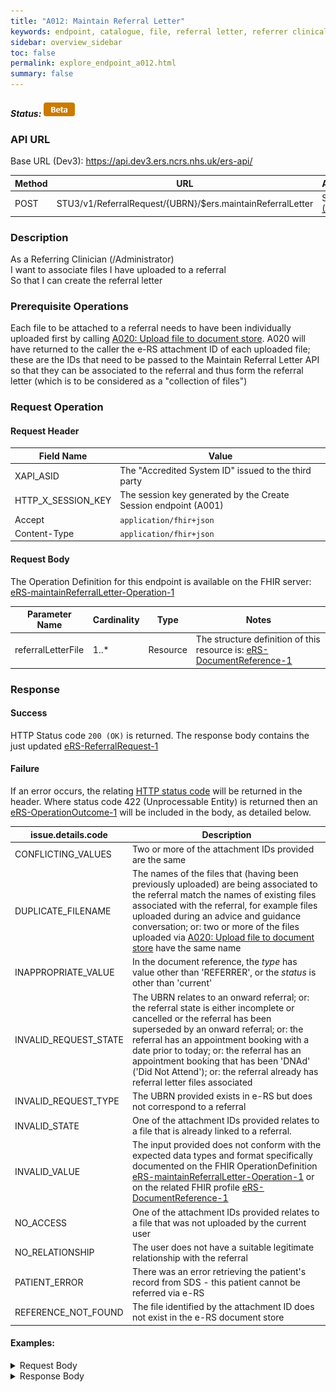 ```yaml
---
title: "A012: Maintain Referral Letter"
keywords: endpoint, catalogue, file, referral letter, referrer clinical information
sidebar: overview_sidebar
toc: false
permalink: explore_endpoint_a012.html
summary: false
---
```


##### Status: ![Beta](images/icons/api_beta.png)

### API URL

Base URL (Dev3): https://api.dev3.ers.ncrs.nhs.uk/ers-api/

| Method | URL | Authentication |
| -------------| --- | ---------------- |
| POST | STU3/v1/ReferralRequest/{UBRN}/$ers.maintainReferralLetter | Session Token [(Details)](develop_business_flow_bf001.html) |

### Description
As a Referring Clinician (/Administrator)  
I want to associate files I have uploaded to a referral  
So that I can create the referral letter  

### Prerequisite Operations
Each file to be attached to a referral needs to have been individually uploaded first by calling [A020: Upload file to document store](explore_endpoint_a020.html). A020 will have returned to the caller the e-RS attachment ID of each uploaded file; these are the IDs that need to be passed to the Maintain Referral Letter API so that they can be associated to the referral and thus form the referral letter (which is to be considered as a "collection of files")

### Request Operation

#### Request Header

| Field Name | Value |
| ---- | ---- |
| XAPI_ASID | The "Accredited System ID" issued to the third party |
| HTTP_X_SESSION_KEY | The session key generated by the Create Session endpoint (A001)  |
| Accept | `application/fhir+json` |
| Content-Type |	`application/fhir+json` |

#### Request Body
The Operation Definition for this endpoint is available on the FHIR server: [eRS-maintainReferralLetter-Operation-1](https://fhir.nhs.uk/STU3/OperationDefinition/eRS-maintainReferralLetter-Operation-1/_history/1.0)

 | Parameter Name             | Cardinality | Type            | Notes |
|  ------------------------- | --------- | --------------- | ----- |
| referralLetterFile         | 1..*        | Resource |The structure definition of this resource is:  [eRS-DocumentReference-1](https://fhir.nhs.uk/STU3/StructureDefinition/eRS-DocumentReference-1)  |

### Response

#### Success
HTTP Status code `200 (OK)` is returned. The response body contains the just updated [eRS-ReferralRequest-1](https://fhir.nhs.uk/STU3/StructureDefinition/eRS-ReferralRequest-1)

#### Failure
If an error occurs, the relating [HTTP status code](explore_error_messages.html) will be returned in the header.
Where status code 422 (Unprocessable Entity) is returned then an [eRS-OperationOutcome-1](https://fhir.nhs.uk/STU3/StructureDefinition/eRS-OperationOutcome-1) will be included in the body, as detailed below.  

| issue.details.code | Description |
| ------------------ | ------ |
| CONFLICTING_VALUES |Two or more of the attachment IDs provided are the same|
|DUPLICATE_FILENAME | The names of the files that (having been previously uploaded) are being associated to the referral match the names of existing files associated with the referral, for example files uploaded during an advice and guidance conversation; or: two or more of the files uploaded via [A020: Upload file to document store](explore_endpoint_a020.html) have the same name  |
| INAPPROPRIATE_VALUE | In the document reference, the _type_ has  value other than 'REFERRER', or the _status_ is other than 'current' |
| INVALID_REQUEST_STATE | The UBRN relates to an onward referral; or: the referral state is either incomplete or cancelled or the referral has been superseded by an onward referral; or: the referral has an appointment booking with a date prior to today; or: the referral has an appointment booking that has been 'DNAd' ('Did Not Attend'); or: the referral already has referral letter files associated |  
| INVALID_REQUEST_TYPE | The UBRN provided exists in e-RS but does not correspond to a referral |
| INVALID_STATE | One of the attachment IDs provided relates to a file that is already linked to a referral.|  
| INVALID_VALUE | The input provided does not conform with the expected data types and format specifically documented on the FHIR OperationDefinition [eRS-maintainReferralLetter-Operation-1](https://fhir.nhs.uk/STU3/OperationDefinition/eRS-maintainReferralLetter-Operation-1/_history/1.0) or on the related FHIR profile [eRS-DocumentReference-1](https://fhir.nhs.uk/STU3/StructureDefinition/eRS-DocumentReference-1)|
| NO_ACCESS | One of the attachment IDs provided relates to a file that was not uploaded by the current user |
| NO_RELATIONSHIP | The user does not have a suitable legitimate relationship with the referral |
| PATIENT_ERROR | There was an error retrieving the patient's record from SDS - this patient cannot be referred via e-RS |
| REFERENCE_NOT_FOUND | The file identified by the attachment ID does not exist in the e-RS document store |

#### Examples:

<details><summary>Request Body</summary>
<br>
  <pre>
{
    "meta": {
      "profile": [
        "https://fhir.nhs.uk/STU3/OperationDefinition/eRS-MaintainReferralLetter-Operation-1"
      ]
    },
    "resourceType": "Parameters",
    "parameter": [
      {
        "name": "referralLetterFile",
        "resource": {
          "meta": {
            "profile": [
              "https://fhir.nhs.uk/STU3/StructureDefinition/eRS-DocumentReference-1"
            ]
          },
          "resourceType": "DocumentReference",
          "type": {
            "coding": [
              {
                "system": "https://fhir.nhs.uk/STU3/CodeSystem/eRS-AttachmentType-1",
                "code": "REFERRER"
              }
            ]
          },
          "status": "current",
          "indexed": 1563384454833,
          "description": "Blood test results showing an anomaly in the values of xxxx",
          "content": [
            {
              "attachment": {
                "url": "Binary/att-70000-70000"
              }
            }
          ]
        }
      }
    ]
}
  </pre>
</details>

<details><summary>Response Body</summary>
<br>
  <pre>
{
    "id": "000000070000",
    "meta": {
      "versionId": "6",
      "profile": [
        "https://fhir.nhs.uk/STU3/StructureDefinition/eRS-ReferralRequest-1"
      ]
    },
    "resourceType": "ReferralRequest",
    "extension": [
      {
        "url": "https://fhir.nhs.uk/STU3/StructureDefinition/Extension-eRS-ClinicalInfoFirstSubmitted-1",
        "valueDateTime": "2019-07-17T17:27:37.799Z"
      },
      {
        "url": "https://fhir.nhs.uk/STU3/StructureDefinition/Extension-eRS-ReferralPriority-1",
        "valueCodeableConcept": {
          "coding": [
            {
              "system": "https://fhir.nhs.uk/STU3/CodeSystem/eRS-Priority-1",
              "code": "ROUTINE",
              "display": "Routine"
            }
          ]
        }
      }
    ],
    "contained": [
      {
        "id": "Practitioner-021600556514",
        "meta": {
          "profile": [
            "https://fhir.nhs.uk/STU3/StructureDefinition/eRS-Practitioner-1"
          ]
        },
        "resourceType": "Practitioner",
        "identifier": [
          {
            "system": "http://fhir.nhs.net/Id/sds-user-id",
            "value": "021600556514"
          }
        ]
      },
      {
        "id": "Patient-1000000001",
        "meta": {
          "profile": [
            "https://fhir.nhs.uk/STU3/StructureDefinition/eRS-Patient-1"
          ]
        },
        "resourceType": "Patient",
        "identifier": [
          {
            "system": "http://fhir.nhs.net/Id/nhs-number",
            "value": "1000000001"
          }
        ]
      },
      {
        "id": "DocumentReference-70000",
        "meta": {
          "profile": [
            "https://fhir.nhs.uk/STU3/StructureDefinition/eRS-DocumentReference-1"
          ]
        },
        "resourceType": "DocumentReference",
        "type": {
          "coding": [
            {
              "system": "https://fhir.nhs.uk/STU3/CodeSystem/eRS-AttachmentType-1",
              "code": "REFERRER",
              "display": "Referrer"
            }
          ]
        },
        "status": "current",
        "indexed": "2019-07-17T17:27:37.881Z",
        "description": "Blood test results showing an anomaly in the values of xxxx",
        "content": [
          {
            "attachment": {
              "id": "70000",
              "extension": [
                {
                  "url": "https://fhir.nhs.uk/STU3/StructureDefinition/Extension-eRS-AttachedBy-1",
                  "valueReference": {
                    "reference": "#Practitioner-021600556514"
                  }
                }
              ],
              "contentType": "application/pdf",
              "url": "Binary/att-70000-70000",
              "size": 17,
              "title": "test1.pdf",
              "creation": "2019-07-17"
            }
          }
        ]
      }
    ],
    "status": "active",
    "subject": {
      "reference": "#Patient-1000000001"
    },
    "supportingInfo": [
      {
        "reference": "#DocumentReference-70000"
      }
    ],
    "intent": "plan"
}
  </pre>
</details>
<br>
